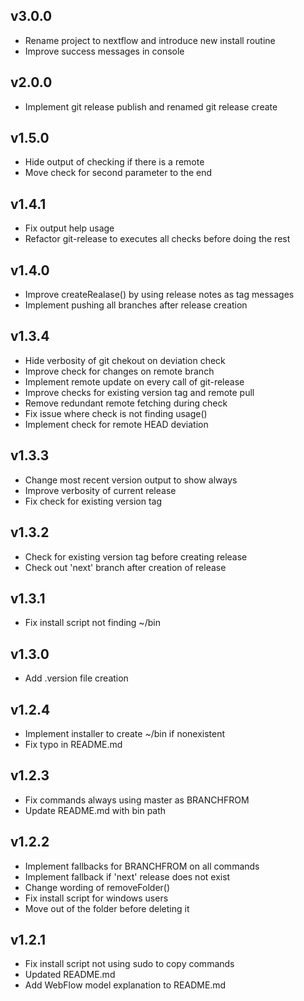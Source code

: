## v3.0.0
- Rename project to nextflow and introduce new install routine
- Improve success messages in console

## v2.0.0
- Implement git release publish and renamed git release create

## v1.5.0
- Hide output of checking if there is a remote
- Move check for second parameter to the end

## v1.4.1
- Fix output help usage
- Refactor git-release to executes all checks before doing the rest


## v1.4.0
- Improve createRealase() by using release notes as tag messages
- Implement pushing all branches after release creation

## v1.3.4
- Hide verbosity of git chekout on deviation check
- Improve check for changes on remote branch
- Implement remote update on every call of git-release
- Improve checks for existing version tag and remote pull
- Remove redundant remote fetching during check
- Fix issue where check is not finding usage()
- Implement check for remote HEAD deviation

## v1.3.3
- Change most recent version output to show always
- Improve verbosity of current release
- Fix check for existing version tag

## v1.3.2
- Check for existing version tag before creating release
- Check out 'next' branch after creation of release

## v1.3.1
- Fix install script not finding ~/bin

## v1.3.0
- Add .version file creation

## v1.2.4
- Implement installer to create ~/bin if nonexistent
- Fix typo in README.md

## v1.2.3
- Fix commands always using master as BRANCHFROM
- Update README.md with bin path

## v1.2.2
- Implement fallbacks for BRANCHFROM on all commands
- Implement fallback if 'next' release does not exist
- Change wording of removeFolder()
- Fix install script for windows users
- Move out of the folder before deleting it

## v1.2.1
- Fix install script not using sudo to copy commands
- Updated README.md
- Add WebFlow model explanation to README.md

